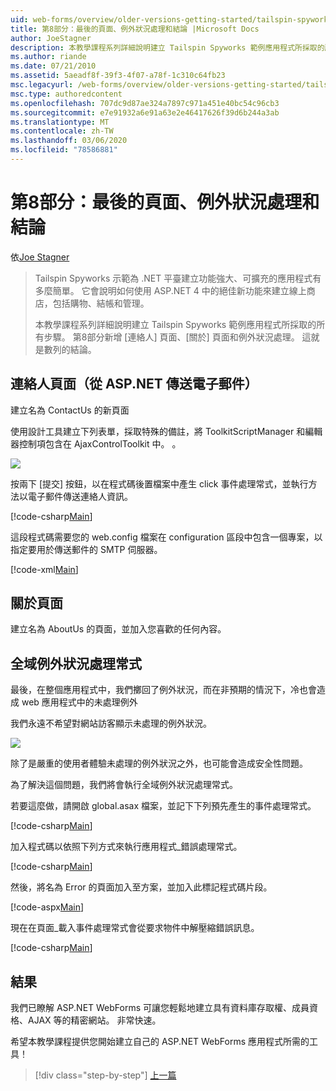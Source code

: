 ```yaml
---
uid: web-forms/overview/older-versions-getting-started/tailspin-spyworks/tailspin-spyworks-part-8
title: 第8部分：最後的頁面、例外狀況處理和結論 |Microsoft Docs
author: JoeStagner
description: 本教學課程系列詳細說明建立 Tailspin Spyworks 範例應用程式所採取的所有步驟。 第8部分新增連絡人頁面、關於頁面和例外狀況 。
ms.author: riande
ms.date: 07/21/2010
ms.assetid: 5aeadf8f-39f3-4f07-a78f-1c310c64fb23
msc.legacyurl: /web-forms/overview/older-versions-getting-started/tailspin-spyworks/tailspin-spyworks-part-8
msc.type: authoredcontent
ms.openlocfilehash: 707dc9d87ae324a7897c971a451e40bc54c96cb3
ms.sourcegitcommit: e7e91932a6e91a63e2e46417626f39d6b244a3ab
ms.translationtype: MT
ms.contentlocale: zh-TW
ms.lasthandoff: 03/06/2020
ms.locfileid: "78586881"
---
```

# <a name="part-8-final-pages-exception-handling-and-conclusion"></a>第8部分：最後的頁面、例外狀況處理和結論

依[Joe Stagner](https://github.com/JoeStagner)

> Tailspin Spyworks 示範為 .NET 平臺建立功能強大、可擴充的應用程式有多麼簡單。 它會說明如何使用 ASP.NET 4 中的絕佳新功能來建立線上商店，包括購物、結帳和管理。
> 
> 本教學課程系列詳細說明建立 Tailspin Spyworks 範例應用程式所採取的所有步驟。 第8部分新增 [連絡人] 頁面、[關於] 頁面和例外狀況處理。 這就是數列的結論。

## <a id="_Toc260221680"></a>連絡人頁面（從 ASP.NET 傳送電子郵件）

建立名為 ContactUs 的新頁面

使用設計工具建立下列表單，採取特殊的備註，將 ToolkitScriptManager 和編輯器控制項包含在 AjaxControlToolkit 中。 。

![](tailspin-spyworks-part-8/_static/image1.jpg)

按兩下 [提交] 按鈕，以在程式碼後置檔案中產生 click 事件處理常式，並執行方法以電子郵件傳送連絡人資訊。

[!code-csharp[Main](tailspin-spyworks-part-8/samples/sample1.cs)]

這段程式碼需要您的 web.config 檔案在 configuration 區段中包含一個專案，以指定要用於傳送郵件的 SMTP 伺服器。

[!code-xml[Main](tailspin-spyworks-part-8/samples/sample2.xml)]

## <a id="_Toc260221681"></a>關於頁面

建立名為 AboutUs 的頁面，並加入您喜歡的任何內容。

## <a id="_Toc260221682"></a>全域例外狀況處理常式

最後，在整個應用程式中，我們擲回了例外狀況，而在非預期的情況下，冷也會造成 web 應用程式中的未處理例外

我們永遠不希望對網站訪客顯示未處理的例外狀況。

![](tailspin-spyworks-part-8/_static/image2.jpg)

除了是嚴重的使用者體驗未處理的例外狀況之外，也可能會造成安全性問題。

為了解決這個問題，我們將會執行全域例外狀況處理常式。

若要這麼做，請開啟 global.asax 檔案，並記下下列預先產生的事件處理常式。

[!code-csharp[Main](tailspin-spyworks-part-8/samples/sample3.cs)]

加入程式碼以依照下列方式來執行應用程式\_錯誤處理常式。

[!code-csharp[Main](tailspin-spyworks-part-8/samples/sample4.cs)]

然後，將名為 Error 的頁面加入至方案，並加入此標記程式碼片段。

[!code-aspx[Main](tailspin-spyworks-part-8/samples/sample5.aspx)]

現在在頁面\_載入事件處理常式會從要求物件中解壓縮錯誤訊息。

[!code-csharp[Main](tailspin-spyworks-part-8/samples/sample6.cs)]

## <a id="_Toc260221683"></a>結果

我們已瞭解 ASP.NET WebForms 可讓您輕鬆地建立具有資料庫存取權、成員資格、AJAX 等的精密網站。 非常快速。

希望本教學課程提供您開始建立自己的 ASP.NET WebForms 應用程式所需的工具！

> [!div class="step-by-step"]
> [上一篇](tailspin-spyworks-part-7.md)
